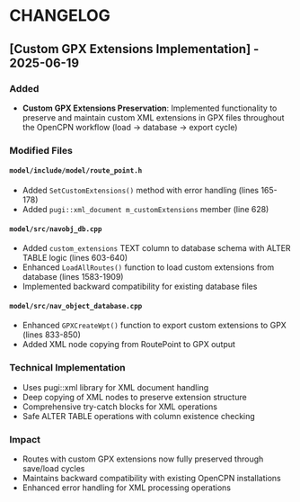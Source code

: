 # CHANGELOG

## [Custom GPX Extensions Implementation] - 2025-06-19

### Added
- **Custom GPX Extensions Preservation**: Implemented functionality to preserve and maintain custom XML extensions in GPX files throughout the OpenCPN workflow (load → database → export cycle)

### Modified Files

#### `model/include/model/route_point.h`
- Added `SetCustomExtensions()` method with error handling (lines 165-178)
- Added `pugi::xml_document m_customExtensions` member (line 628)

#### `model/src/navobj_db.cpp`
- Added `custom_extensions` TEXT column to database schema with ALTER TABLE logic (lines 603-640)
- Enhanced `LoadAllRoutes()` function to load custom extensions from database (lines 1583-1909)
- Implemented backward compatibility for existing database files

#### `model/src/nav_object_database.cpp`
- Enhanced `GPXCreateWpt()` function to export custom extensions to GPX (lines 833-850)
- Added XML node copying from RoutePoint to GPX output

### Technical Implementation
- Uses pugi::xml library for XML document handling
- Deep copying of XML nodes to preserve extension structure
- Comprehensive try-catch blocks for XML operations
- Safe ALTER TABLE operations with column existence checking

### Impact
- Routes with custom GPX extensions now fully preserved through save/load cycles
- Maintains backward compatibility with existing OpenCPN installations
- Enhanced error handling for XML processing operations